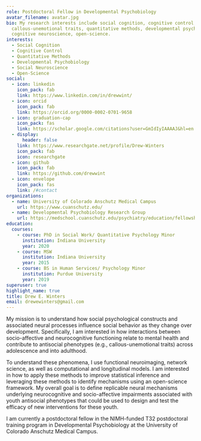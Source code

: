 ```yaml
---
role: Postdoctoral Fellow in Developmental Psychobiology
avatar_filename: avatar.jpg
bio: My research interests include social cognition, cognitive control,
  callous-unemotional traits, quantitative methods, developmental psychobiology,
  cognitive neuroscience, open-science.
interests:
  - Social Cognition
  - Cognitive Control
  - Quantitative Methods
  - Developmental Psychobiology
  - Social Neuroscience
  - Open-Science
social:
  - icon: linkedin
    icon_pack: fab
    link: https://www.linkedin.com/in/drewwint/
  - icon: orcid
    icon_pack: fab
    link: https://orcid.org/0000-0002-0701-9658
  - icon: graduation-cap
    icon_pack: fas
    link: https://scholar.google.com/citations?user=GmIdIyIAAAAJ&hl=en
  - display:
      header: false
    link: https://www.researchgate.net/profile/Drew-Winters
    icon_pack: fab
    icon: researchgate
  - icon: github
    icon_pack: fab
    link: https://github.com/drewwint
  - icon: envelope
    icon_pack: fas
    link: /#contact
organizations:
  - name: University of Colorado Anschutz Medical Campus
    url: https://www.cuanschutz.edu/
  - name: Developmental Psychobiology Research Group
    url: https://medschool.cuanschutz.edu/psychiatry/education/fellowships/developmental-psychobiology-research-group
education:
  courses:
    - course: PhD in Social Work/ Quantitative Psychology Minor
      institution: Indiana University
      year: 2020
    - course: MSW
      institution: Indiana University
      year: 2015
    - course: BS in Human Services/ Psychology Minor
      institution: Purdue University
      year: 2019
superuser: true
highlight_name: true
title: Drew E. Winters
email: drewewinters@gmail.com
---
```

My mission is to understand how social psychological constructs and associated neural processes influence social behavior as they change over development. Specifically, I am interested in how interactions between socio-affective and neurocognitive functioning relate to mental health and contribute to antisocial phenotypes (e.g., callous-unemotional traits) across adolescence and into adulthood. 

To understand these phenomena, I use functional neuroimaging, network science, as well as computational and longitudinal models. I am interested in how to apply these methods to improve statistical inference and leveraging these methods to identify mechanisms using an open-science framework. My overall goal is to define replicable neural mechanisms underlying neurocognitive and socio-affective impairments associated with youth antisocial phenotypes that could be used to design and test the efficacy of new interventions for these youth.
 
I am currently a postdoctoral fellow in the NIMH-funded T32 postdoctoral training program in Developmental Psychobiology at the University of Colorado Anschutz Medical Campus. 
